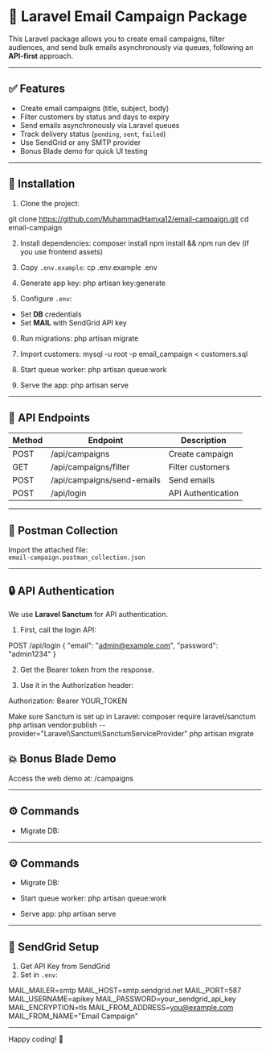 # 📧 Laravel Email Campaign Package

This Laravel package allows you to create email campaigns, filter audiences, and send bulk emails asynchronously via queues, following an **API-first** approach.

---

## ✅ Features

- Create email campaigns (title, subject, body)
- Filter customers by status and days to expiry
- Send emails asynchronously via Laravel queues
- Track delivery status (`pending`, `sent`, `failed`)
- Use SendGrid or any SMTP provider
- Bonus Blade demo for quick UI testing

---

## 🚀 Installation

1. Clone the project:

git clone https://github.com/MuhammadHamxa12/email-campaign.git
cd email-campaign

2. Install dependencies:
composer install
npm install && npm run dev (if you use frontend assets)

3. Copy `.env.example`:
cp .env.example .env

4. Generate app key:
php artisan key:generate

5. Configure `.env`:
- Set **DB** credentials
- Set **MAIL** with SendGrid API key

6. Run migrations:
php artisan migrate

7. Import customers:
mysql -u root -p email_campaign < customers.sql

8. Start queue worker:
php artisan queue:work

9. Serve the app:
php artisan serve


---

## 📱 API Endpoints

| Method | Endpoint                   | Description        |
|--------|----------------------------|--------------------|
| POST   | /api/campaigns             | Create campaign    |
| GET    | /api/campaigns/filter      | Filter customers   |
| POST   | /api/campaigns/send-emails | Send emails        |
| POST   | /api/login                 | API Authentication |

---

## 🔑 Postman Collection

Import the attached file:  
`email-campaign.postman_collection.json`

---

## 🔒 API Authentication

We use **Laravel Sanctum** for API authentication.

1. First, call the login API:

POST /api/login
{
"email": "admin@example.com",
"password": "admin1234"
}

2. Get the Bearer token from the response.

3. Use it in the Authorization header:

Authorization: Bearer YOUR_TOKEN

Make sure Sanctum is set up in Laravel:
composer require laravel/sanctum
php artisan vendor:publish --provider="Laravel\Sanctum\SanctumServiceProvider"
php artisan migrate


## 💥 Bonus Blade Demo

Access the web demo at:
/campaigns


---

## ⚙ Commands

- Migrate DB:

---

## ⚙ Commands

- Migrate DB:

- Start queue worker:
php artisan queue:work

- Serve app:
php artisan serve


---

## 📩 SendGrid Setup

1. Get API Key from SendGrid
2. Set in `.env`:

MAIL_MAILER=smtp
MAIL_HOST=smtp.sendgrid.net
MAIL_PORT=587
MAIL_USERNAME=apikey
MAIL_PASSWORD=your_sendgrid_api_key
MAIL_ENCRYPTION=tls
MAIL_FROM_ADDRESS=you@example.com
MAIL_FROM_NAME="Email Campaign"


---

Happy coding! 🚀
